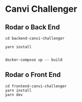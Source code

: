 # Canvi Challenger

## Rodar o Back End

```
cd backend-canvi-challenger

yarn install


docker-compose up -- build
```

## Rodar o Front End

```
cd frontend-canvi-challenger
yarn install
yarn dev
```
